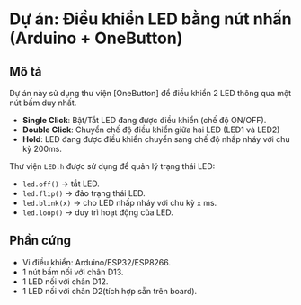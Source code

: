 # Dự án: Điều khiển LED bằng nút nhấn (Arduino + OneButton)

## Mô tả
Dự án này sử dụng thư viện [OneButton] để điều khiển 2 LED thông qua một nút bấm duy nhất.

- **Single Click**: Bật/Tắt LED đang được điều khiển (chế độ ON/OFF).
- **Double Click**: Chuyển chế độ điều khiển giữa hai LED (LED1 và LED2)
- **Hold**: LED đang được điều khiển chuyển sang chế độ nhấp nháy với chu kỳ 200ms.

Thư viện `LED.h` được sử dụng để quản lý trạng thái LED:
- `led.off()` → tắt LED.
- `led.flip()` → đảo trạng thái LED.
- `led.blink(x)` → cho LED nhấp nháy với chu kỳ `x` ms.
- `led.loop()` → duy trì hoạt động của LED.

## Phần cứng
- Vi điều khiển: Arduino/ESP32/ESP8266.
- 1 nút bấm nối với chân D13.
- 1 LED nối với chân D12.
- 1 LED nối với chân D2(tích hợp sẵn trên board).
